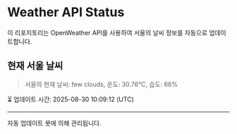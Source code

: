 
# Weather API Status

이 리포지토리는 OpenWeather API를 사용하여 서울의 날씨 정보를 자동으로 업데이트합니다.

## 현재 서울 날씨
> 서울의 현재 날씨: few clouds, 온도: 30.76°C, 습도: 66%

⏳ 업데이트 시간: 2025-08-30 10:09:12 (UTC)

---
자동 업데이트 봇에 의해 관리됩니다.
